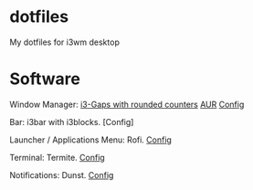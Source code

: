 # dotfiles
My dotfiles for i3wm desktop

# Software

Window Manager: [i3-Gaps with rounded counters](https://github.com/resloved/i3) [AUR](https://aur.archlinux.org/packages/i3-gaps-rounded-git) [Config]()

Bar: i3bar with i3blocks. [Config]

Launcher / Applications Menu: Rofi. [Config]()

Terminal: Termite. [Config]()

Notifications: Dunst. [Config]()
